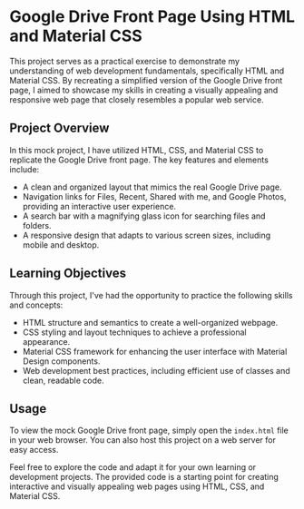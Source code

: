 # Google Drive Front Page Using HTML and Material CSS

This project serves as a practical exercise to demonstrate my understanding of web development fundamentals, specifically HTML and Material CSS. By recreating a simplified version of the Google Drive front page, I aimed to showcase my skills in creating a visually appealing and responsive web page that closely resembles a popular web service.

## Project Overview

In this mock project, I have utilized HTML, CSS, and Material CSS to replicate the Google Drive front page. The key features and elements include:

- A clean and organized layout that mimics the real Google Drive page.
- Navigation links for Files, Recent, Shared with me, and Google Photos, providing an interactive user experience.
- A search bar with a magnifying glass icon for searching files and folders.
- A responsive design that adapts to various screen sizes, including mobile and desktop.

## Learning Objectives

Through this project, I've had the opportunity to practice the following skills and concepts:

- HTML structure and semantics to create a well-organized webpage.
- CSS styling and layout techniques to achieve a professional appearance.
- Material CSS framework for enhancing the user interface with Material Design components.
- Web development best practices, including efficient use of classes and clean, readable code.

## Usage

To view the mock Google Drive front page, simply open the `index.html` file in your web browser. You can also host this project on a web server for easy access.

Feel free to explore the code and adapt it for your own learning or development projects. The provided code is a starting point for creating interactive and visually appealing web pages using HTML, CSS, and Material CSS.


